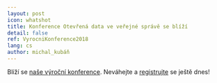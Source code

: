 ```yaml
---
layout: post
icon: whatshot
title: Konference Otevřená data ve veřejné správě se blíží
detail: false
ref: VyrocniKonference2018
lang: cs
author: michal_kubáň
---
```


Blíží se [naše výroční konference](https://opendata.gov.cz/edu:konference:2018). Neváhejte a [registrujte](https://1url.cz/FM1fs) se ještě dnes!

